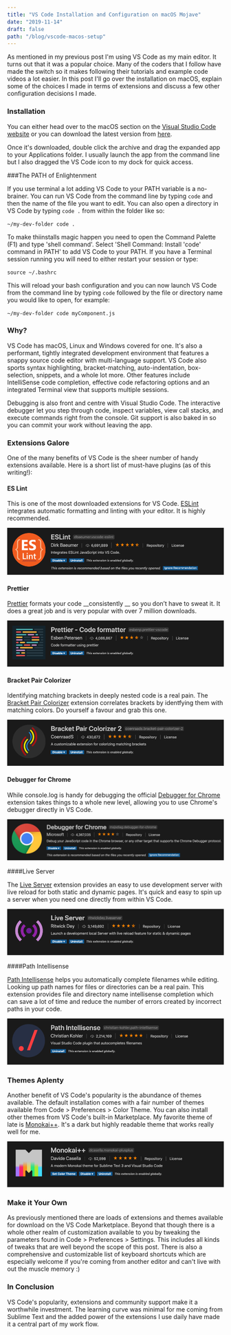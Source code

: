 ```yaml
---
title: "VS Code Installation and Configuration on macOS Mojave"
date: "2019-11-14"
draft: false
path: "/blog/vscode-macos-setup"
---
```


As mentioned in my previous post I'm using VS Code as my main editor. It turns out that it was a popular choice. Many of the coders that I follow have made the switch so it makes following their tutorials and example code videos a lot easier.  In this post I'll go over the installation on macOS, explain some of the choices I made in terms of extensions and discuss a few other configuration decisions I made. 

### Installation

You can either head over to the macOS section on the [Visual Studio Code website](https://code.visualstudio.com/docs/setup/mac) or you can download the latest version from [here](https://go.microsoft.com/fwlink/?LinkID=534106).

Once it's downloaded, double click the archive and drag the expanded app to your Applications folder. I usually launch the app from the command line but I also dragged the VS Code icon to my dock for quick access.

###The PATH of Enlightenment

If you use terminal a lot adding VS Code to your PATH variable is a no-brainer. You can run VS Code from the command line by typing `code` and then the name of the file you want to edit. You can also open a directory in VS Code by typing `code .` from within the folder like so:

```
~/my-dev-folder code .
```

To make thiinstalls magic happen you need to open the Command Palette (F1) and type 'shell command'. Select 'Shell Command: Install 'code' command in PATH' to add VS Code to your PATH. If you have a Terminal session running you will need to either restart your session or type:

```
source ~/.bashrc
```

This will reload your bash configuration and you can now launch VS Code from the command line by typing `code` followed by the file or directory name you would like to open, for example:

```
~/my-dev-folder code myComponent.js
```


### Why?

VS Code has macOS, Linux and Windows covered for one. It's also a performant, tightly integrated development environment that features a snappy source code editor with multi-language support. VS Code also sports syntax highlighting, bracket-matching, auto-indentation, box-selection, snippets, and a whole lot more. Other features include  IntelliSense code completion, effective code refactoring options and an integrated Terminal view that supports multiple sessions.

Debugging is also front and centre with Visual Studio Code. The interactive debugger let you step through code, inspect variables, view call stacks, and execute commands right from the console. Git support is also baked in so you can commit your work without leaving the app. 

### Extensions Galore

One of the many benefits of VS Code is the sheer number of handy extensions available. Here is a short list of must-have plugins (as of this writing!):

#### ES Lint

This is one of the most downloaded extensions for VS Code. [ESLint](https://marketplace.visualstudio.com/items?itemName=dbaeumer.vscode-eslint) integrates automatic formatting and linting with your editor. It is highly recommended.

![](./es-lint.png)

#### Prettier

[Prettier](https://marketplace.visualstudio.com/items?itemName=esbenp.prettier-vscode) formats your code __consistently __ so you don’t have to sweat it. It does a great job and is very popular with over 7 million downloads.

![](./prettier.png)

#### Bracket Pair Colorizer

Identifying matching brackets in deeply nested code is a real pain. The [Bracket Pair Colorizer](https://marketplace.visualstudio.com/items?itemName=CoenraadS.bracket-pair-colorizer) extension correlates  brackets by identfying them with matching colors. Do yourself a favour and grab this one.

![](./bracket-pair-colourizer.png)

#### Debugger for Chrome

While console.log is handy for debugging the official [Debugger for Chrome](https://marketplace.visualstudio.com/items?itemName=msjsdiag.debugger-for-chrome) extension takes things to a whole new level, allowing you to use Chrome's debugger directly in VS Code.

![](./chrome-debugger.png)

####Live Server

The [Live Server](https://marketplace.visualstudio.com/items?itemName=ritwickdey.LiveServer) extension provides an easy to use development server with live reload for both static and dynamic pages. It's quick and easy to spin up a server when you need one directly from within VS Code.

![](./live-server.png)

####Path Intellisense

[Path Intellisense](https://marketplace.visualstudio.com/items?itemName=christian-kohler.path-intellisense) helps you automatically complete filenames while editing. Looking up path names for files or directories can be a real pain. This extension provides file and directory name intellisense completion which can save a lot of time and reduce the number of errors created by incorrect paths in your code.

![](./path-intellisense.png)

### Themes Aplenty

Another benefit of VS Code's popularity is the abundance of themes available. The default installation comes with a fair number of themes available from Code > Preferences > Color Theme. You can also install other themes from VS Code's built-in Marketplace. My favorite theme of late is [Monokai++](https://marketplace.visualstudio.com/items?itemName=dcasella.monokai-plusplus). It's a dark but highly readable theme that works really well for me.

![](./monokai.png)

### Make it Your Own 

As previously mentioned there are loads of extensions and themes available for download on the VS Code Marketplace. Beyond that though there is a whole other realm of customization available to you by tweaking the parameters found in Code > Preferences > Settings. This includes all kinds of tweaks that are well beyond the scope of this post. There is also a comprehensive and customizable list of keyboard shortcuts which are especially welcome if you're coming from another editor and can't live with out the muscle memory :)

### In Conclusion 

VS Code's popularity, extensions and community support make it a worthwhile investment. The learning curve was minimal for me coming from Sublime Text and the added power of the extensions I use daily have made it a central part of my work flow.